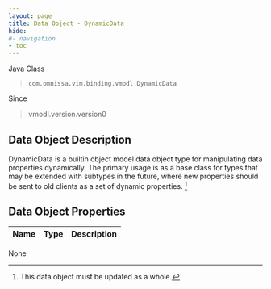 ```yaml
---
layout: page
title: Data Object - DynamicData
hide:
#- navigation
- toc
---
```








Java Class
> `com.omnissa.vim.binding.vmodl.DynamicData`

Since
> vmodl.version.version0


## Data Object Description

DynamicData is a builtin object model data object type for manipulating data properties dynamically. The primary usage is as a base class for types that may be extended with subtypes in the future, where new properties should be sent to old clients as a set of dynamic properties.
 [^167]



## Data Object Properties

 Name | Type | Description
:---|:---:|:---
None


 


[^167]: This data object must be updated as a whole.